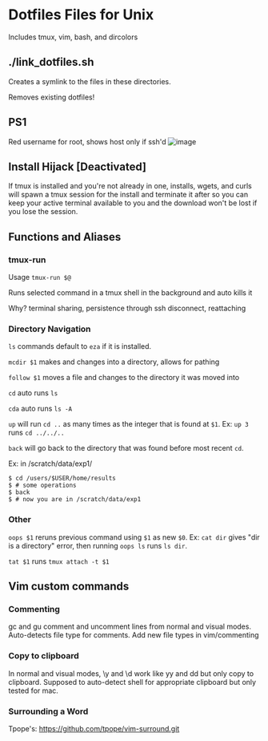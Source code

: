 # Dotfiles Files for Unix
Includes tmux, vim, bash, and dircolors

## ./link\_dotfiles.sh
Creates a symlink to the files in these directories.

Removes existing dotfiles!

## PS1
Red username for root, shows host only if ssh'd
![image](https://github.com/user-attachments/assets/1c3df369-b1f0-4544-b4b7-f85794d015fd)

## Install Hijack [Deactivated]
If tmux is installed and you're not already in one, installs, wgets, and curls will spawn a tmux session for the install and terminate it after so you can keep your active terminal available to you and the download won't be lost if you lose the session.

## Functions and Aliases
### tmux-run
Usage `tmux-run $@`

Runs selected command in a tmux shell in the background and auto kills it

Why? terminal sharing, persistence through ssh disconnect, reattaching

### Directory Navigation 
`ls` commands default to `eza` if it is installed.

`mcdir $1` makes and changes into a directory, allows for pathing

`follow $1` moves a file and changes to the directory it was moved into

`cd` auto runs `ls`

`cda` auto runs `ls -A`

`up` will run `cd ..` as many times as the integer that is found at `$1`. Ex: `up 3` runs `cd ../../..`

`back` will go back to the directory that was found before most recent `cd`.

Ex: in /scratch/data/exp1/
```
$ cd /users/$USER/home/results
$ # some operations
$ back
$ # now you are in /scratch/data/exp1
```
### Other
`oops $1` reruns previous command using `$1` as new `$0`. Ex: `cat dir` gives "dir is a directory" error, then running `oops ls` runs `ls dir`.

`tat $1` runs `tmux attach -t $1`  

## Vim custom commands
### Commenting
gc and gu comment and uncomment lines from normal and visual modes. Auto-detects file type for comments.
Add new file types in vim/commenting

### Copy to clipboard
In normal and visual modes, \y and \d work like yy and dd but only copy to clipboard. Supposed to auto-detect shell for appropriate clipboard but only tested for mac.

### Surrounding a Word
Tpope's:
https://github.com/tpope/vim-surround.git

